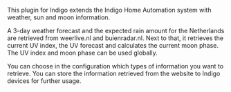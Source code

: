 This plugin for Indigo extends the Indigo Home Automation system
with weather, sun and moon information.

A 3-day weather forecast and the expected rain amount for the Netherlands are retrieved from weerlive.nl and buienradar.nl. 
Next to that, it retrieves the current UV index, the UV forecast and calculates the current moon phase. The UV index and moon phase can be used globally.

You can choose in the configuration which types of information you want to retrieve. You can store the information retrieved from the website to Indigo devices for further usage.